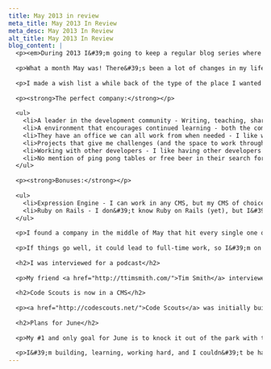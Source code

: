 ```yaml
---
title: May 2013 in review
meta_title: May 2013 In Review
meta_desc: May 2013 In Review
alt_title: May 2013 In Review
blog_content: |
  <p><em>During 2013 I&#39;m going to keep a regular blog series where I summarize what I&#39;ve been working on during the past month. I have reminders set on my calendar and everything, so I&#39;ll never miss one, right?</em></p>
  
  <p>What a month May was! There&#39;s been a lot of changes in my life and things are really starting to come together for me.</p>
  
  <p>I made a wish list a while back of the type of the place I wanted to work with.</p>
  
  <p><strong>The perfect company:</strong></p>
  
  <ul>
  	<li>A leader in the development community - Writing, teaching, sharing, conferences; these are all important to me</li>
  	<li>A environment that encourages continued learning - both the company and myself should never be stagnant</li>
  	<li>They have an office we can all work from when needed - I like working with people in the same office at least part of the time</li>
  	<li>Projects that give me challenges (and the space to work through them)</li>
  	<li>Working with other developers - I like having other developers to talk shop with</li>
  	<li>No mention of ping pong tables or free beer in their search for a developer - I like these things as much as the next guy, but I&#39;m more interested in doing work I&#39;m proud of than what&#39;s in the company fridge</li>
  </ul>
  
  <p><strong>Bonuses:</strong></p>
  
  <ul>
  	<li>Expression Engine - I can work in any CMS, but my CMS of choice is Expression Engine. I&#39;d like to find an EE-based company</li>
  	<li>Ruby on Rails - I don&#39;t know Ruby on Rails (yet), but I&#39;ve gone through a few courses on Ruby, and would love an excuse to learn more</li>
  </ul>
  
  <p>I found a company in the middle of May that hit every single one of these bullet points! I emailed them on a Sunday night, and by the next Monday I was contracting for them. I&#39;m a few weeks in now and I couldn&#39;t be happier:)</p>
  
  <p>If things go well, it could lead to full-time work, so I&#39;m on a learning spree to get up-to-date on all the projects and help anywhere I can. I know a lot, but there&#39;s always something <em>more</em> to learn. In particular, the more advanced parts of Expression Engine I need to get up to speed on, but that will come with time. Just last night I was up late learning the finer points of customizing WYGWAM.</p>
  
  <h2>I was interviewed for a podcast</h2>
  
  <p>My friend <a href="http://ttimsmith.com/">Tim Smith</a> interviewed me for <a href="http://theeastwing.net/">his fantastic podcast</a> earlier this month. We talked about my journey through making a career change, Code Scouts, putting yourself out there to get noticed, and living in Minnesota. It was a lot of fun and I was honored to be on amongst all the more famous people he interviews on his show. It&#39;s led to meeting some really nice folks after the show was released. Thanks, Tim!</p>
  
  <h2>Code Scouts is now in a CMS</h2>
  
  <p><a href="http://codescouts.net/">Code Scouts</a> was initially built on just flat HTML files, which worked fine, but I knew that if I wanted to continue creating screencasts for it, I should get it into a CMS. I went to a local WordCamp at the very end of April, so when I got home I figured I&#39;d brush up on my WP skills and put Code Scouts in it. It&#39;s fine there for now, but I have plans to move it over to a new CMS called <a href="http://buildwithcraft.com/">Craft</a> when it gets released. (I made a <a href="http://vimeo.com/61232917">short screencast</a> on getting Craft up and running locally a few months back).</p>
  
  <h2>Plans for June</h2>
  
  <p>My #1 and only goal for June is to knock it out of the park with the company I&#39;m contracting for. I&#39;ve put all my side projects and any other learning on hold for now. I really just want to concentrate on this new job and any challenges it brings.</p>
  
  <p>I&#39;m building, learning, working hard, and I couldn&#39;t be happier. Lets see what June brings!</p>
---
```


